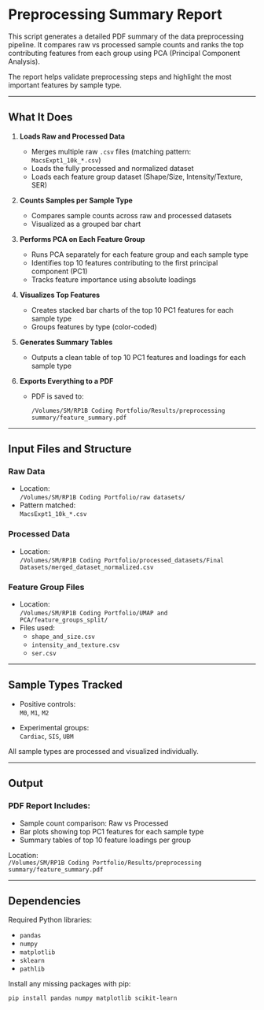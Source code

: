 # Preprocessing Summary Report

This script generates a detailed PDF summary of the data preprocessing pipeline. It compares raw vs processed sample counts and ranks the top contributing features from each group using PCA (Principal Component Analysis).

The report helps validate preprocessing steps and highlight the most important features by sample type.

---

## What It Does

1. **Loads Raw and Processed Data**
   - Merges multiple raw `.csv` files (matching pattern: `MacsExpt1_10k_*.csv`)
   - Loads the fully processed and normalized dataset
   - Loads each feature group dataset (Shape/Size, Intensity/Texture, SER)

2. **Counts Samples per Sample Type**
   - Compares sample counts across raw and processed datasets
   - Visualized as a grouped bar chart

3. **Performs PCA on Each Feature Group**
   - Runs PCA separately for each feature group and each sample type
   - Identifies top 10 features contributing to the first principal component (PC1)
   - Tracks feature importance using absolute loadings

4. **Visualizes Top Features**
   - Creates stacked bar charts of the top 10 PC1 features for each sample type
   - Groups features by type (color-coded)

5. **Generates Summary Tables**
   - Outputs a clean table of top 10 PC1 features and loadings for each sample type

6. **Exports Everything to a PDF**
   - PDF is saved to:
     ```
     /Volumes/SM/RP1B Coding Portfolio/Results/preprocessing summary/feature_summary.pdf
     ```

---

## Input Files and Structure

### Raw Data
- Location:  
  `/Volumes/SM/RP1B Coding Portfolio/raw datasets/`
- Pattern matched:  
  `MacsExpt1_10k_*.csv`

### Processed Data
- Location:  
  `/Volumes/SM/RP1B Coding Portfolio/processed_datasets/Final Datasets/merged_dataset_normalized.csv`

### Feature Group Files
- Location:  
  `/Volumes/SM/RP1B Coding Portfolio/UMAP and PCA/feature_groups_split/`
- Files used:
  - `shape_and_size.csv`
  - `intensity_and_texture.csv`
  - `ser.csv`

---

## Sample Types Tracked

- Positive controls:  
  `M0`, `M1`, `M2`

- Experimental groups:  
  `Cardiac`, `SIS`, `UBM`

All sample types are processed and visualized individually.

---

## Output

### PDF Report Includes:
- Sample count comparison: Raw vs Processed
- Bar plots showing top PC1 features for each sample type
- Summary tables of top 10 feature loadings per group

Location:  
`/Volumes/SM/RP1B Coding Portfolio/Results/preprocessing summary/feature_summary.pdf`

---

## Dependencies

Required Python libraries:
- `pandas`
- `numpy`
- `matplotlib`
- `sklearn`
- `pathlib`

Install any missing packages with pip:

```bash
pip install pandas numpy matplotlib scikit-learn
